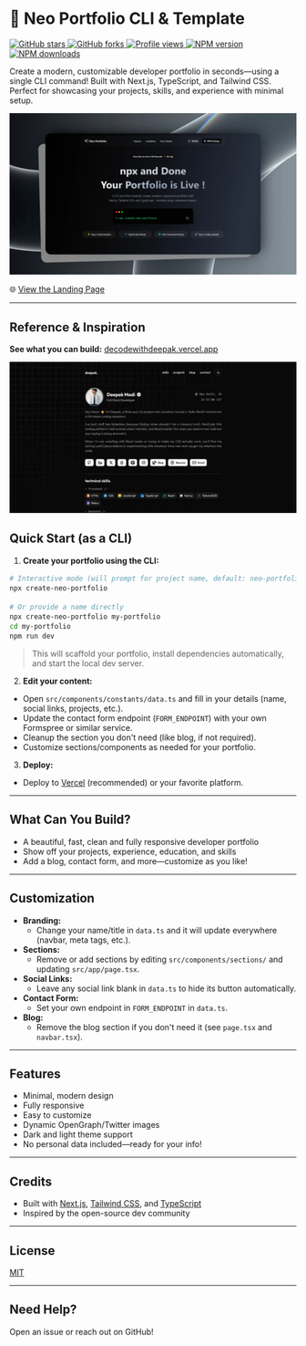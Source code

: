 # 🚀 Neo Portfolio CLI & Template

<p align="left">
  <a href="https://github.com/decodewithdeepak/create-neo-portfolio/stargazers" target="_blank">
    <img src="https://img.shields.io/github/stars/decodewithdeepak/create-neo-portfolio?style=social" alt="GitHub stars" />
  </a>
  <a href="https://github.com/decodewithdeepak/create-neo-portfolio/network/members" target="_blank">
    <img src="https://img.shields.io/github/forks/decodewithdeepak/create-neo-portfolio?style=social" alt="GitHub forks" />
  </a>
  <a href="https://github.com/decodewithdeepak/create-neo-portfolio" target="_blank">
    <img src="https://komarev.com/ghpvc/?username=decodewithdeepak&label=Views&color=blue&style=flat" alt="Profile views" />
  </a>
  <a href="https://www.npmjs.com/package/create-neo-portfolio" target="_blank">
    <img src="https://img.shields.io/npm/v/create-neo-portfolio?color=cb3837&logo=npm" alt="NPM version" />
  </a>
  <a href="https://www.npmjs.com/package/create-neo-portfolio" target="_blank">
    <img src="https://img.shields.io/npm/dt/create-neo-portfolio?color=cb3837&logo=npm" alt="NPM downloads" />
  </a>
</p>

Create a modern, customizable developer portfolio in seconds—using a single CLI command! Built with Next.js, TypeScript, and Tailwind CSS. Perfect for showcasing your projects, skills, and experience with minimal setup.

<p align="center">
  <img src="./public/banner.webp" alt="Neo Portfolio CLI" width="700" /
  </p>

🌐 [View the Landing Page](https://create-neo-portfolio.vercel.app/)

---

## Reference & Inspiration

**See what you can build:** [decodewithdeepak.vercel.app](https://decodewithdeepak.vercel.app)

<p align="center">
  <img src="./public/example.webp" alt="Demo Screenshot" width="700" />
</p>

## Quick Start (as a CLI)

1. **Create your portfolio using the CLI:**

```bash
# Interactive mode (will prompt for project name, default: neo-portfolio)
npx create-neo-portfolio

# Or provide a name directly
npx create-neo-portfolio my-portfolio
cd my-portfolio
npm run dev
```

> This will scaffold your portfolio, install dependencies automatically, and start the local dev server.

2. **Edit your content:**

- Open `src/components/constants/data.ts` and fill in your details (name, social links, projects, etc.).
- Update the contact form endpoint (`FORM_ENDPOINT`) with your own Formspree or similar service.
- Cleanup the section you don't need (like blog, if not required).
- Customize sections/components as needed for your portfolio.

3. **Deploy:**

- Deploy to [Vercel](https://vercel.com/import) (recommended) or your favorite platform.

---

## What Can You Build?

- A beautiful, fast, clean and fully responsive developer portfolio
- Show off your projects, experience, education, and skills
- Add a blog, contact form, and more—customize as you like!

---

## Customization

- **Branding:**
  - Change your name/title in `data.ts` and it will update everywhere (navbar, meta tags, etc.).
- **Sections:**
  - Remove or add sections by editing `src/components/sections/` and updating `src/app/page.tsx`.
- **Social Links:**
  - Leave any social link blank in `data.ts` to hide its button automatically.
- **Contact Form:**
  - Set your own endpoint in `FORM_ENDPOINT` in `data.ts`.
- **Blog:**
  - Remove the blog section if you don't need it (see `page.tsx` and `navbar.tsx`).

---

## Features

- Minimal, modern design
- Fully responsive
- Easy to customize
- Dynamic OpenGraph/Twitter images
- Dark and light theme support
- No personal data included—ready for your info!

---

## Credits

- Built with [Next.js](https://nextjs.org/), [Tailwind CSS](https://tailwindcss.com/), and [TypeScript](https://www.typescriptlang.org/)
- Inspired by the open-source dev community

---

## License

[MIT](LICENSE)

---

## Need Help?

Open an issue or reach out on GitHub!
